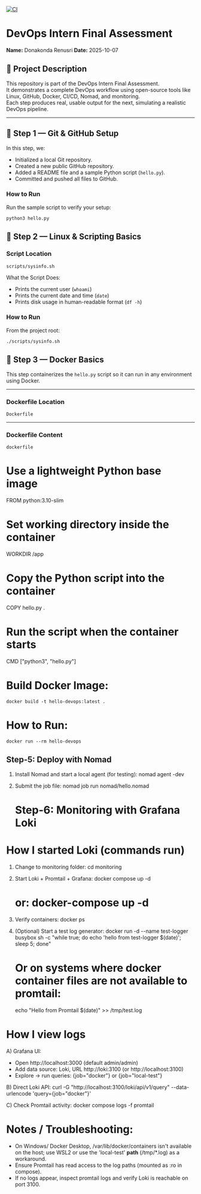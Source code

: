[![CI](https://github.com/RenusriDonakonda/devops-intern-final/actions/workflows/ci.yml/badge.svg)](https://github.com/RenusriDonakonda/devops-intern-final/actions/workflows/ci.yml)

# DevOps Intern Final Assessment

**Name:** Donakonda Renusri 
**Date:** 2025-10-07

## 📘 Project Description
This repository is part of the DevOps Intern Final Assessment.  
It demonstrates a complete DevOps workflow using open-source tools like Linux, GitHub, Docker, CI/CD, Nomad, and monitoring.  
Each step produces real, usable output for the next, simulating a realistic DevOps pipeline.

---

## 🚀 Step 1 — Git & GitHub Setup
In this step, we:
- Initialized a local Git repository.
- Created a new public GitHub repository.
- Added a README file and a sample Python script (`hello.py`).
- Committed and pushed all files to GitHub.

### How to Run
Run the sample script to verify your setup:

`python3 hello.py`

## 🐚 Step 2 — Linux & Scripting Basics

### **Script Location**
`scripts/sysinfo.sh`

What the Script Does:
- Prints the current user (`whoami`)
- Prints the current date and time (`date`)
- Prints disk usage in human-readable format (`df -h`)

### How to Run
From the project root:

`./scripts/sysinfo.sh`



## 🐳 Step 3 — Docker Basics

This step containerizes the `hello.py` script so it can run in any environment using Docker.

---

### **Dockerfile Location**
`Dockerfile`

---

### **Dockerfile Content**
`dockerfile`
# Use a lightweight Python base image
FROM python:3.10-slim

# Set working directory inside the container
WORKDIR /app

# Copy the Python script into the container
COPY hello.py .

# Run the script when the container starts
CMD ["python3", "hello.py"]

# Build Docker Image:

`docker build -t hello-devops:latest .`

# How to Run:

`docker run --rm hello-devops`


## Step-5: Deploy with Nomad

1. Install Nomad and start a local agent (for testing):
   nomad agent -dev

2. Submit the job file:
   nomad job run nomad/hello.nomad

   # Step-6: Monitoring with Grafana Loki

# How I started Loki (commands run)
1) Change to monitoring folder:
   cd monitoring

2) Start Loki + Promtail + Grafana:
   docker compose up -d
   # or: docker-compose up -d

3) Verify containers:
   docker ps

4) (Optional) Start a test log generator:
   docker run -d --name test-logger busybox sh -c "while true; do echo 'hello from test-logger $(date)'; sleep 5; done"
   # Or on systems where docker container files are not available to promtail:
   echo "Hello from Promtail $(date)" >> /tmp/test.log

# How I view logs
A) Grafana UI:
   - Open http://localhost:3000 (default admin/admin)
   - Add data source: Loki, URL http://loki:3100 (or http://localhost:3100)
   - Explore → run queries: {job="docker"} or {job="local-test"}

B) Direct Loki API:
   curl -G "http://localhost:3100/loki/api/v1/query" --data-urlencode 'query={job="docker"}'

C) Check Promtail activity:
   docker compose logs -f promtail

# Notes / Troubleshooting:
- On Windows/ Docker Desktop, /var/lib/docker/containers isn't available on the host; use WSL2 or use the 'local-test' __path__ (/tmp/*.log) as a workaround.
- Ensure Promtail has read access to the log paths (mounted as :ro in compose).
- If no logs appear, inspect promtail logs and verify Loki is reachable on port 3100.
